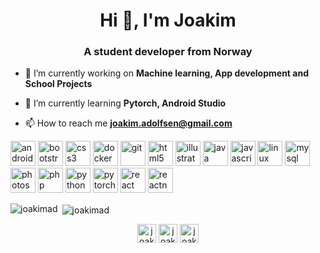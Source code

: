 <h1 align="center">Hi 👋, I'm Joakim</h1>
<h3 align="center">A student developer from Norway</h3>

- 🔭 I’m currently working on **Machine learning, App development and School Projects**

- 🌱 I’m currently learning **Pytorch, Android Studio**

- 📫 How to reach me **joakim.adolfsen@gmail.com**

<p align="left"><img src="https://devicons.github.io/devicon/devicon.git/icons/android/android-original-wordmark.svg" alt="android" width="40" height="40"/> <img src="https://devicons.github.io/devicon/devicon.git/icons/bootstrap/bootstrap-plain.svg" alt="bootstrap" width="40" height="40"/> <img src="https://devicons.github.io/devicon/devicon.git/icons/css3/css3-original-wordmark.svg" alt="css3" width="40" height="40"/> <img src="https://devicons.github.io/devicon/devicon.git/icons/docker/docker-original-wordmark.svg" alt="docker" width="40" height="40"/> <img src="https://www.vectorlogo.zone/logos/git-scm/git-scm-icon.svg" alt="git" width="40" height="40"/> <img src="https://devicons.github.io/devicon/devicon.git/icons/html5/html5-original-wordmark.svg" alt="html5" width="40" height="40"/> <img src="https://www.vectorlogo.zone/logos/adobe_illustrator/adobe_illustrator-icon.svg" alt="illustrator" width="40" height="40"/> <img src="https://devicons.github.io/devicon/devicon.git/icons/java/java-original-wordmark.svg" alt="java" width="40" height="40"/> <img src="https://devicons.github.io/devicon/devicon.git/icons/javascript/javascript-original.svg" alt="javascript" width="40" height="40"/> <img src="https://devicons.github.io/devicon/devicon.git/icons/linux/linux-original.svg" alt="linux" width="40" height="40"/> <img src="https://devicons.github.io/devicon/devicon.git/icons/mysql/mysql-original-wordmark.svg" alt="mysql" width="40" height="40"/> <img src="https://devicons.github.io/devicon/devicon.git/icons/photoshop/photoshop-plain.svg" alt="photoshop" width="40" height="40"/> <img src="https://devicons.github.io/devicon/devicon.git/icons/php/php-original.svg" alt="php" width="40" height="40"/> <img src="https://devicons.github.io/devicon/devicon.git/icons/python/python-original.svg" alt="python" width="40" height="40"/> <img src="https://www.vectorlogo.zone/logos/pytorch/pytorch-icon.svg" alt="pytorch" width="40" height="40"/> <img src="https://devicons.github.io/devicon/devicon.git/icons/react/react-original-wordmark.svg" alt="react" width="40" height="40"/> <img src="https://reactnative.dev/img/header_logo.svg" alt="reactnative" width="40" height="40"/></p><p><img align="left" src="https://github-readme-stats.vercel.app/api/top-langs/?username=joakimad&layout=compact&hide=html" alt="joakimad" /></p>

<p>&nbsp;<img align="center" src="https://github-readme-stats.vercel.app/api?username=joakimad&show_icons=true" alt="joakimad" /></p>

<p align="center">
<a href="https://linkedin.com/in/joakim-adolfsen-4b97b51a0" target="blank"><img align="center" src="https://cdn.jsdelivr.net/npm/simple-icons@3.0.1/icons/linkedin.svg" alt="joakim-adolfsen-4b97b51a0" height="30" width="30" /></a>
<a href="https://dribbble.com/joakim adolfsen" target="blank"><img align="center" src="https://cdn.jsdelivr.net/npm/simple-icons@3.0.1/icons/dribbble.svg" alt="joakim adolfsen" height="30" width="30" /></a>
<a href="https://www.behance.net/joakim adolfsen" target="blank"><img align="center" src="https://cdn.jsdelivr.net/npm/simple-icons@3.0.1/icons/behance.svg" alt="joakim adolfsen" height="30" width="30" /></a>
</p>
